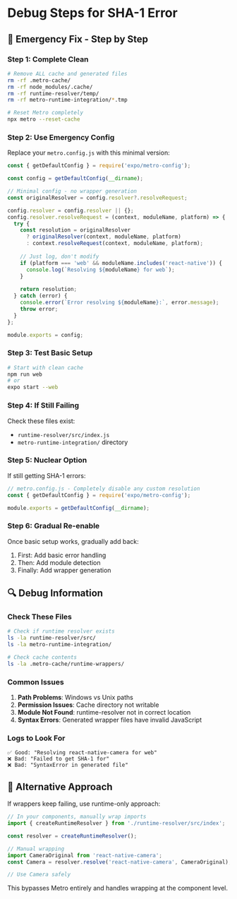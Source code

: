 # Debug Steps for SHA-1 Error

## 🚨 Emergency Fix - Step by Step

### Step 1: Complete Clean
```bash
# Remove ALL cache and generated files
rm -rf .metro-cache/
rm -rf node_modules/.cache/
rm -rf runtime-resolver/temp/
rm -rf metro-runtime-integration/*.tmp

# Reset Metro completely
npx metro --reset-cache
```

### Step 2: Use Emergency Config
Replace your `metro.config.js` with this minimal version:

```javascript
const { getDefaultConfig } = require('expo/metro-config');

const config = getDefaultConfig(__dirname);

// Minimal config - no wrapper generation
const originalResolver = config.resolver?.resolveRequest;

config.resolver = config.resolver || {};
config.resolver.resolveRequest = (context, moduleName, platform) => {
  try {
    const resolution = originalResolver 
      ? originalResolver(context, moduleName, platform)
      : context.resolveRequest(context, moduleName, platform);
    
    // Just log, don't modify
    if (platform === 'web' && moduleName.includes('react-native')) {
      console.log(`Resolving ${moduleName} for web`);
    }
    
    return resolution;
  } catch (error) {
    console.error(`Error resolving ${moduleName}:`, error.message);
    throw error;
  }
};

module.exports = config;
```

### Step 3: Test Basic Setup
```bash
# Start with clean cache
npm run web
# or
expo start --web
```

### Step 4: If Still Failing
Check these files exist:
- `runtime-resolver/src/index.js` 
- `metro-runtime-integration/` directory

### Step 5: Nuclear Option
If still getting SHA-1 errors:

```javascript
// metro.config.js - Completely disable any custom resolution
const { getDefaultConfig } = require('expo/metro-config');

module.exports = getDefaultConfig(__dirname);
```

### Step 6: Gradual Re-enable
Once basic setup works, gradually add back:

1. First: Add basic error handling
2. Then: Add module detection
3. Finally: Add wrapper generation

## 🔍 Debug Information

### Check These Files
```bash
# Check if runtime resolver exists
ls -la runtime-resolver/src/
ls -la metro-runtime-integration/

# Check cache contents
ls -la .metro-cache/runtime-wrappers/
```

### Common Issues
1. **Path Problems**: Windows vs Unix paths
2. **Permission Issues**: Cache directory not writable
3. **Module Not Found**: runtime-resolver not in correct location
4. **Syntax Errors**: Generated wrapper files have invalid JavaScript

### Logs to Look For
```
✅ Good: "Resolving react-native-camera for web"
❌ Bad: "Failed to get SHA-1 for"
❌ Bad: "SyntaxError in generated file"
```

## 🔧 Alternative Approach

If wrappers keep failing, use runtime-only approach:

```javascript
// In your components, manually wrap imports
import { createRuntimeResolver } from './runtime-resolver/src/index';

const resolver = createRuntimeResolver();

// Manual wrapping
import CameraOriginal from 'react-native-camera';
const Camera = resolver.resolve('react-native-camera', CameraOriginal);

// Use Camera safely
```

This bypasses Metro entirely and handles wrapping at the component level.